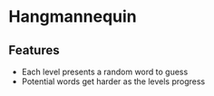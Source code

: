 # Hangmannequin


## Features

- Each level presents a random word to guess
- Potential words get harder as the levels progress


